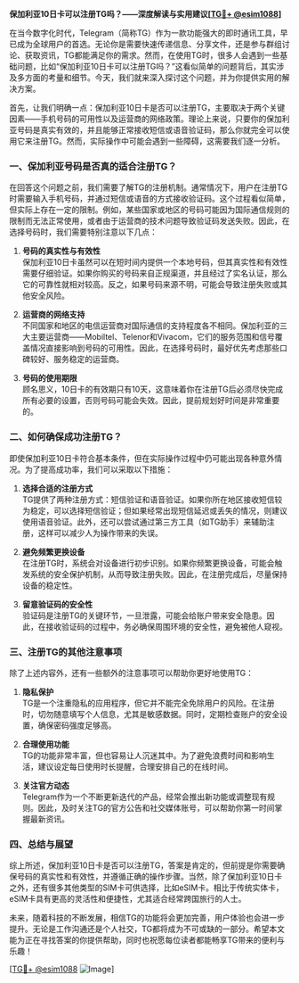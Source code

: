 **保加利亚10日卡可以注册TG吗？——深度解读与实用建议[[TG💪+ @esim1088](https://t.me/s/esim1088)]**

在当今数字化时代，Telegram（简称TG）作为一款功能强大的即时通讯工具，早已成为全球用户的首选。无论你是需要快速传递信息、分享文件，还是参与群组讨论、获取资讯，TG都能满足你的需求。然而，在使用TG时，很多人会遇到一些基础问题，比如“保加利亚10日卡可以注册TG吗？”这看似简单的问题背后，其实涉及多方面的考量和细节。今天，我们就来深入探讨这个问题，并为你提供实用的解决方案。

首先，让我们明确一点：保加利亚10日卡是否可以注册TG，主要取决于两个关键因素——手机号码的可用性以及运营商的网络政策。理论上来说，只要你的保加利亚号码是真实有效的，并且能够正常接收短信或语音验证码，那么你就完全可以使用它来注册TG。然而，实际操作中可能会遇到一些障碍，这需要我们逐一分析。

### **一、保加利亚号码是否真的适合注册TG？**

在回答这个问题之前，我们需要了解TG的注册机制。通常情况下，用户在注册TG时需要输入手机号码，并通过短信或语音的方式接收验证码。这个过程看似简单，但实际上存在一定的限制。例如，某些国家或地区的号码可能因为国际通信规则的限制而无法正常使用，或者由于运营商的技术问题导致验证码发送失败。因此，在选择号码时，我们需要特别注意以下几点：

1. **号码的真实性与有效性**  
   保加利亚10日卡虽然可以在短时间内提供一个本地号码，但其真实性和有效性需要仔细验证。如果你购买的号码来自正规渠道，并且经过了实名认证，那么它的可靠性就相对较高。反之，如果号码来源不明，可能会导致注册失败或其他安全风险。

2. **运营商的网络支持**  
 不同国家和地区的电信运营商对国际通信的支持程度各不相同。保加利亚的三大主要运营商——Mobiltel、Telenor和Vivacom，它们的服务范围和信号覆盖情况直接影响到号码的可用性。因此，在选择号码时，最好优先考虑那些口碑较好、服务稳定的运营商。

3. **号码的使用期限**  
 顾名思义，10日卡的有效期只有10天，这意味着你在注册TG后必须尽快完成所有必要的设置，否则号码可能会失效。因此，提前规划好时间是非常重要的。

### **二、如何确保成功注册TG？**

即使保加利亚10日卡符合基本条件，但在实际操作过程中仍可能出现各种意外情况。为了提高成功率，我们可以采取以下措施：

1. **选择合适的注册方式**  
   TG提供了两种注册方式：短信验证和语音验证。如果你所在地区接收短信较为稳定，可以选择短信验证；但如果经常出现短信延迟或丢失的情况，则建议使用语音验证。此外，还可以尝试通过第三方工具（如TG助手）来辅助注册，这样可以减少人为操作带来的失误。

2. **避免频繁更换设备**  
   在注册TG时，系统会对设备进行初步识别。如果你频繁更换设备，可能会触发系统的安全保护机制，从而导致注册失败。因此，在注册完成后，尽量保持设备的稳定性。

3. **留意验证码的安全性**  
   验证码是注册TG的关键环节，一旦泄露，可能会给账户带来安全隐患。因此，在接收验证码的过程中，务必确保周围环境的安全性，避免被他人窥视。

### **三、注册TG的其他注意事项**

除了上述内容外，还有一些额外的注意事项可以帮助你更好地使用TG：

1. **隐私保护**  
   TG是一个注重隐私的应用程序，但它并不能完全免除用户的风险。在注册时，切勿随意填写个人信息，尤其是敏感数据。同时，定期检查账户的安全设置，确保密码强度足够高。

2. **合理使用功能**  
   TG的功能非常丰富，但也容易让人沉迷其中。为了避免浪费时间和影响生活，建议设定每日使用时长提醒，合理安排自己的在线时间。

3. **关注官方动态**  
   Telegram作为一个不断更新迭代的产品，经常会推出新功能或调整现有规则。因此，及时关注TG的官方公告和社交媒体账号，可以帮助你第一时间掌握最新资讯。

### **四、总结与展望**

综上所述，保加利亚10日卡是否可以注册TG，答案是肯定的，但前提是你需要确保号码的真实性和有效性，并遵循正确的操作步骤。当然，除了保加利亚10日卡之外，还有很多其他类型的SIM卡可供选择，比如eSIM卡。相比于传统实体卡，eSIM卡具有更高的灵活性和便捷性，尤其适合经常跨国旅行的人士。

未来，随着科技的不断发展，相信TG的功能将会更加完善，用户体验也会进一步提升。无论是工作沟通还是个人社交，TG都将成为不可或缺的一部分。希望本文能为正在寻找答案的你提供帮助，同时也祝愿每位读者都能畅享TG带来的便利与乐趣！

[[TG💪+ @esim1088](https://t.me/s/esim1088) ![Image](https://i.postimg.cc/4NQfJmqS/Snipaste-2025-05-13-00-14-12.png)]